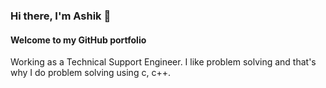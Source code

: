 ### Hi there, I'm Ashik 👋
#### Welcome to my GitHub portfolio

Working as a Technical Support Engineer. I like problem solving and that's why I do problem solving using c, c++. 

